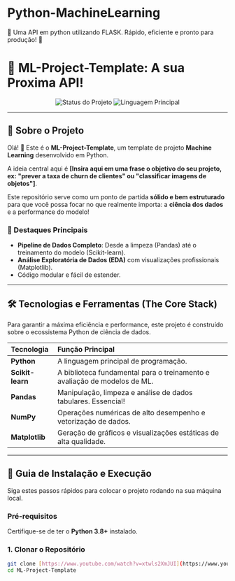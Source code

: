 # Python-MachineLearning
🧠 Uma API em python utilizando FLASK. Rápido, eficiente e pronto para produção! 🚀

# 🧰 ML-Project-Template: A sua Proxima API!

<p align="center">
  <img src="[Insira aqui o link de um badge de status do projeto, ex: 'Em Desenvolvimento']" alt="Status do Projeto">
  <img src="[Insira aqui o link de um badge de linguagem, ex: 'Python 3.x']" alt="Linguagem Principal">
</p>

---

## 🎯 Sobre o Projeto
Olá! 👋 Este é o **ML-Project-Template**, um template de projeto **Machine Learning** desenvolvido em Python.

A ideia central aqui é **[Insira aqui em uma frase o objetivo do seu projeto, ex: "prever a taxa de churn de clientes" ou "classificar imagens de objetos"]**.

Este repositório serve como um ponto de partida **sólido e bem estruturado** para que você possa focar no que realmente importa: a **ciência dos dados** e a performance do modelo!

### 🌟 Destaques Principais
* **Pipeline de Dados Completo**: Desde a limpeza (Pandas) até o treinamento do modelo (Scikit-learn).
* **Análise Exploratória de Dados (EDA)** com visualizações profissionais (Matplotlib).
* Código modular e fácil de estender.

---

## 🛠️ Tecnologias e Ferramentas (The Core Stack)
Para garantir a máxima eficiência e performance, este projeto é construído sobre o ecossistema Python de ciência de dados.

| Tecnologia | Função Principal |
| :--- | :--- |
| **Python** | A linguagem principal de programação. |
| **Scikit-learn** | A biblioteca fundamental para o treinamento e avaliação de modelos de ML. |
| **Pandas** | Manipulação, limpeza e análise de dados tabulares. Essencial! |
| **NumPy** | Operações numéricas de alto desempenho e vetorização de dados. |
| **Matplotlib** | Geração de gráficos e visualizações estáticas de alta qualidade. |


---

## 🚀 Guia de Instalação e Execução
Siga estes passos rápidos para colocar o projeto rodando na sua máquina local.

### Pré-requisitos
Certifique-se de ter o **Python 3.8+** instalado.

### 1. Clonar o Repositório
```bash
git clone [https://www.youtube.com/watch?v=xtwls2XmJUI](https://www.youtube.com/watch?v=xtwls2XmJUI)
cd ML-Project-Template
